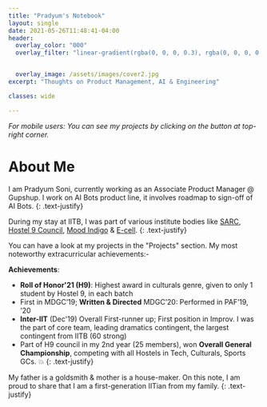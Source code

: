 ```yaml
---
title: "Pradyum's Notebook"
layout: single
date: 2021-05-26T11:48:41-04:00
header:
  overlay_color: "000"
  overlay_filter: "linear-gradient(rgba(0, 0, 0, 0.3), rgba(0, 0, 0, 0.2))"


  overlay_image: /assets/images/cover2.jpg
excerpt: "Thoughts on Product Management, AI & Engineering"

classes: wide

---
```


_For mobile users: You can see my projects by clicking on the button at top-right corner._


# About Me

I am Pradyum Soni, currently working as an Associate Product Manager @ Gupshup. I work on AI Bots product line, it involves roadmap to sign-off of AI Bots.
{: .text-justify}

During my stay at IITB, I was part of various institute bodies like 
[SARC](https://sarc-iitb.org/), [Hostel 9 Council](https://www.google.com/search?q=h9+iitb&client=ubuntu&hs=la0&channel=fs&sxsrf=ALeKk03EoGf09ncCA-BFdoGPkTEdI0asng%3A1621969134627&ei=7kitYOzdJa2T4-EPy5uN4A0&oq=h9+iitb&gs_lcp=Cgdnd3Mtd2l6EAMyBAgjECcyCAguEMcBEK8BOgcIABBHELADUNg3WPw7YIQ-aAFwAngAgAHMAYgBxgiSAQUwLjUuMZgBAKABAaoBB2d3cy13aXrIAQjAAQE&sclient=gws-wiz&ved=0ahUKEwjsjOzwweXwAhWtyTgGHctNA9wQ4dUDCA0&uact=5), [Mood Indigo](https://en.wikipedia.org/wiki/Mood_Indigo_(festival)) & [E-cell](https://www.ecell.in/2020/). 
{: .text-justify}

You can have a look at my projects in the "Projects" section. My most noteworthy extracurricular achievements:-

**Achievements**: 
* **Roll of Honor'21 (H9)**: Highest award in culturals genre, given to only 1 student by Hostel 9, in each batch
* First in MDGC’19; **Written & Directed** MDGC’20: Performed in PAF’19, ’20 
* **Inter-IIT** (Dec'19) Overall First-runner up; First position in Improv. I was the part of core team, leading dramatics contingent, the largest contingent from IITB (60 strong)
* Part of H9 council in my 2nd year (25 members), won **Overall General Championship**, competing with all Hostels in Tech, Culturals, Sports GCs. 💥
{: .text-justify}

My father is a goldsmith & mother is a house-maker. On this note, I am proud to share that I am a first-generation IITian from my family. 
{: .text-justify}

<script src="https://app.wotnot.io/chat-widget/6jb4GWf424ka092443692550uqURcri2.js" defer></script>

